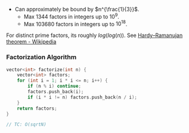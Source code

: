 * Can approximately be bound by $n^{\frac{1}{3}}$.
	* Max 1344 factors in integers up to $10^9$.
	* Max 103680 factors in integers up to $10^{18}$.

For distinct prime factors, its roughly $log(log(n))$. See [Hardy–Ramanujan theorem - Wikipedia](https://en.wikipedia.org/wiki/Hardy%E2%80%93Ramanujan_theorem)
### Factorization Algorithm
```cpp
vector<int> factorize(int n) {
    vector<int> factors;
    for (int i = 1; i * i <= n; i++) {
        if (n % i) continue;
        factors.push_back(i);
        if (i * i != n) factors.push_back(n / i);
    }
    return factors;
}

// TC: O(sqrtN)
```